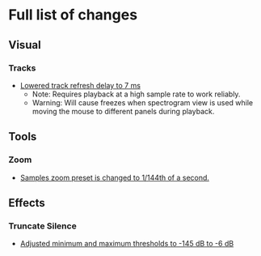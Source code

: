 # Full list of changes

## Visual

### Tracks

- [Lowered track refresh delay to 7 ms](https://github.com/somefoolouthere/audacity/blob/master/src/TrackPanel.h#L57)
  - Note: Requires playback at a high sample rate to work reliably.
  - Warning: Will cause freezes when spectrogram view is used while moving the mouse to different panels during playback.

## Tools

### Zoom

- [Samples zoom preset is changed to 1/144th of a second.](https://github.com/somefoolouthere/audacity/blob/master/src/menus/ViewMenus.cpp#104)

## Effects

### Truncate Silence

- [Adjusted minimum and maximum thresholds to -145 dB to -6 dB](https://github.com/somefoolouthere/audacity/blob/master/src/effects/TruncSilence.h#124)
